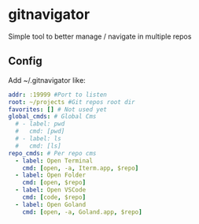 # gitnavigator
Simple tool to better manage / navigate in multiple repos

## Config

Add ~/.gitnavigator like:

```yaml
addr: :19999 #Port to listen
root: ~/projects #Git repos root dir
favorites: [] # Not used yet
global_cmds: # Global Cms
  # - label: pwd
  #   cmd: [pwd]
  # - label: ls
  #   cmd: [ls]
repo_cmds: # Per repo cms
  - label: Open Terminal
    cmd: [open, -a, Iterm.app, $repo]
  - label: Open Folder
    cmd: [open, $repo]
  - label: Open VSCode
    cmd: [code, $repo]
  - label: Open Goland
    cmd: [open, -a, Goland.app, $repo]

```